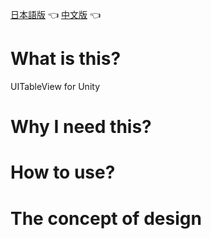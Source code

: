 [日本語版](https://github.com/zhaozilong1988/UITableViewForUnity/blob/master/README_jp.md) 👈 [中文版](https://github.com/zhaozilong1988/UITableViewForUnity/blob/master/README_cn.md) 👈

# What is this?
UITableView for Unity

# Why I need this?

# How to use?

# The concept of design
